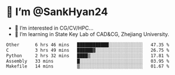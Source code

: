 # 👋 I’m @SankHyan24

- 👀 I’m interested in CG/CV/HPC...
- 🌱 I’m learning in State Key Lab of CAD&CG, Zhejiang University.

<!---
SankHyan24/SankHyan24 is a ✨ special ✨ repository because its `README.md` (this file) appears on your GitHub profile.
You can click the Preview link to take a look at your changes.
--->
<!--START_SECTION:waka-->

```txt
Other      6 hrs 46 mins   ████████████░░░░░░░░░░░░░   47.35 %
C          3 hrs 49 mins   ██████▓░░░░░░░░░░░░░░░░░░   26.75 %
Python     2 hrs 32 mins   ████▒░░░░░░░░░░░░░░░░░░░░   17.81 %
Assembly   33 mins         █░░░░░░░░░░░░░░░░░░░░░░░░   03.95 %
Makefile   14 mins         ▒░░░░░░░░░░░░░░░░░░░░░░░░   01.67 %
```

<!--END_SECTION:waka-->
